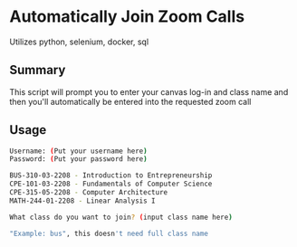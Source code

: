 # Automatically Join Zoom Calls
Utilizes python, selenium, docker, sql

## Summary
This script will prompt you to enter your canvas log-in and class name and then you'll automatically be entered into the requested zoom call

## Usage

```bash
Username: (Put your username here)
Password: (Put your password here)

BUS-310-03-2208 - Introduction to Entrepreneurship
CPE-101-03-2208 - Fundamentals of Computer Science
CPE-315-05-2208 - Computer Architecture
MATH-244-01-2208 - Linear Analysis I

What class do you want to join? (input class name here) 

"Example: bus", this doesn't need full class name
```

